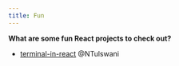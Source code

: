 ```yaml
---
title: Fun
---
```


**What are some fun React projects to check out?**
* [terminal-in-react](https://github.com/nitin42/terminal-in-react) @NTulswani
